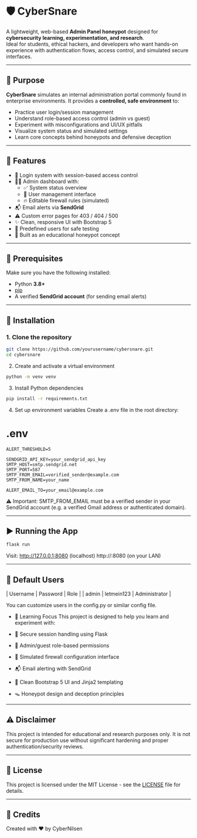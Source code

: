 # 🛡️ CyberSnare

A lightweight, web-based **Admin Panel honeypot** designed for **cybersecurity learning, experimentation, and research**.  
Ideal for students, ethical hackers, and developers who want hands-on experience with authentication flows, access control, and simulated secure interfaces.

---

## 🚀 Purpose

**CyberSnare** simulates an internal administration portal commonly found in enterprise environments. It provides a **controlled, safe environment** to:

- Practice user login/session management  
- Understand role-based access control (admin vs guest)  
- Experiment with misconfigurations and UI/UX pitfalls  
- Visualize system status and simulated settings  
- Learn core concepts behind honeypots and defensive deception  

---

## 🧠 Features

- 🔐 Login system with session-based access control  
- 🧑‍💼 Admin dashboard with:
  - ✅ System status overview  
  - 👥 User management interface  
  - 🔥 Editable firewall rules (simulated)  
- 📬 Email alerts via **SendGrid**  
- ⚠️ Custom error pages for 403 / 404 / 500  
- ✨ Clean, responsive UI with Bootstrap 5  
- 🧪 Predefined users for safe testing  
- 🧲 Built as an educational honeypot concept  

---

## 🧰 Prerequisites

Make sure you have the following installed:

- Python **3.8+**  
- [pip](https://pip.pypa.io/en/stable/)  
- A verified **SendGrid account** (for sending email alerts)  

---

## 🔧 Installation

### 1. Clone the repository

```bash
git clone https://github.com/yourusername/cybersnare.git
cd cybersnare
```
2. Create and activate a virtual environment
```bash
python -m venv venv
```
3. Install Python dependencies
```bash
pip install -r requirements.txt
```
4. Set up environment variables
Create a .env file in the root directory:
# .env

```
ALERT_THRESHOLD=5

SENDGRID_API_KEY=your_sendgrid_api_key
SMTP_HOST=smtp.sendgrid.net
SMTP_PORT=587
SMTP_FROM_EMAIL=verified_sender@example.com
SMTP_FROM_NAME=your_name

ALERT_EMAIL_TO=your_email@example.com
```
⚠️ Important: SMTP_FROM_EMAIL must be a verified sender in your SendGrid account (e.g. a verified Gmail address or authenticated domain).

---

## ▶️ Running the App
```bash
flask run
```
Visit:
http://127.0.0.1:8080 (localhost)
http://<your-lan-ip>:8080 (on your LAN)

---

## 🧪 Default Users
| Username |	Password |	Role |
| admin |	letmein123 |	Administrator |

You can customize users in the config.py or similar config file.

- 🧠 Learning Focus
This project is designed to help you learn and experiment with:

- 🔐 Secure session handling using Flask

- 🔑 Admin/guest role-based permissions

- 🧱 Simulated firewall configuration interface

- 📬 Email alerting with SendGrid

- 🧰 Clean Bootstrap 5 UI and Jinja2 templating

- 🪤 Honeypot design and deception principles

---

## ⚠️ Disclaimer
This project is intended for educational and research purposes only.
It is not secure for production use without significant hardening and proper authentication/security reviews.

---

## 📄 License
This project is licensed under the MIT License - see the [LICENSE](LICENSE) file for details.

---

## 🙌 Credits
Created with ❤️ by CyberNilsen
